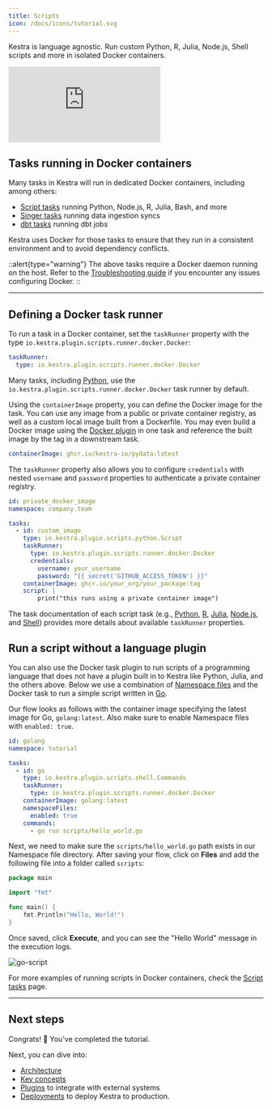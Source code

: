 ```yaml
---
title: Scripts
icon: /docs/icons/tutorial.svg
---
```


Kestra is language agnostic. Run custom Python, R, Julia, Node.js, Shell scripts and more in isolated Docker containers.

<div class="video-container">
  <iframe src="https://www.youtube.com/embed/147apT4xGfE?si=tFGrveCwDHnf4BPX" title="YouTube video player" frameborder="0" allow="accelerometer; autoplay; clipboard-write; encrypted-media; gyroscope; picture-in-picture; web-share" referrerpolicy="strict-origin-when-cross-origin" allowfullscreen></iframe>
</div>

## Tasks running in Docker containers

Many tasks in Kestra will run in dedicated Docker containers, including among others:
- [Script tasks](../04.workflow-components/01.tasks/02.scripts/index.md) running Python, Node.js, R, Julia, Bash, and more
- [Singer tasks](/plugins/plugin-singer) running data ingestion syncs
- [dbt tasks](/plugins/plugin-dbt) running dbt jobs

Kestra uses Docker for those tasks to ensure that they run in a consistent environment and to avoid dependency conflicts.

::alert{type="warning"}
The above tasks require a Docker daemon running on the host. Refer to the [Troubleshooting guide](../09.administrator-guide/16.troubleshooting.md) if you encounter any issues configuring Docker.
::

---

## Defining a Docker task runner

To run a task in a Docker container, set the `taskRunner` property with the type `io.kestra.plugin.scripts.runner.docker.Docker`:

```yaml
taskRunner:
  type: io.kestra.plugin.scripts.runner.docker.Docker
```

Many tasks, including [Python](/plugins/plugin-script-python/io.kestra.plugin.scripts.python.script), use the `io.kestra.plugin.scripts.runner.docker.Docker` task runner by default.

Using the `containerImage` property, you can define the Docker image for the task. You can use any image from a public or private container registry, as well as a custom local image built from a Dockerfile. You may even build a Docker image using the [Docker plugin](/plugins/plugin-docker) in one task and reference the built image by the tag in a downstream task.

```yaml
containerImage: ghcr.io/kestra-io/pydata:latest
```

The `taskRunner` property also allows you to configure `credentials` with nested `username` and `password` properties to authenticate a private container registry.

```yaml
id: private_docker_image
namespace: company.team

tasks:
  - id: custom_image
    type: io.kestra.plugin.scripts.python.Script
    taskRunner:
      type: io.kestra.plugin.scripts.runner.docker.Docker
      credentials:
        username: your_username
        password: "{{ secret('GITHUB_ACCESS_TOKEN') }}"
    containerImage: ghcr.io/your_org/your_package:tag
    script: |
        print("this runs using a private container image")
```

The task documentation of each script task (e.g., [Python](/plugins/plugin-script-python/io.kestra.plugin.scripts.python.script), [R](/plugins/plugin-script-r/io.kestra.plugin.scripts.r.script), [Julia](/plugins/plugin-script-julia/io.kestra.plugin.scripts.julia.script), [Node.js](/plugins/plugin-script-node/io.kestra.plugin.scripts.node.script), and [Shell](/plugins/plugin-script-shell/io.kestra.plugin.scripts.shell.script)) provides more details about available `taskRunner` properties.

## Run a script without a language plugin

You can also use the Docker task plugin to run scripts of a programming language that does not have a plugin built in to Kestra like Python, Julia, and the others above. Below we use a combination of [Namespace files](../05.concepts/02.namespace-files.md) and the Docker task to run a simple script written in [Go](https://go.dev/).

Our flow looks as follows with the container image specifying the latest image for Go, `golang:latest`. Also make sure to enable Namespace files with `enabled: true`.

```yaml
id: golang
namespace: tutorial

tasks:
  - id: go
    type: io.kestra.plugin.scripts.shell.Commands
    taskRunner:
      type: io.kestra.plugin.scripts.runner.docker.Docker
    containerImage: golang:latest
    namespaceFiles:
      enabled: true
    commands:
      - go run scripts/hello_world.go
```

Next, we need to make sure the `scripts/hello_world.go` path exists in our Namespace file directory. After saving your flow, click on **Files** and add the following file into a folder called `scripts`:

```go
package main

import "fmt"

func main() {
    fmt.Println("Hello, World!")
}
```

Once saved, click **Execute**, and you can see the "Hello World" message in the execution logs.

![go-script](/docs/tutorial/scripts/go-script.png)

For more examples of running scripts in Docker containers, check the [Script tasks](../04.workflow-components/01.tasks/02.scripts/index.md) page.

---

## Next steps

Congrats! :tada: You've completed the tutorial.

Next, you can dive into:
- [Architecture](../07.architecture/index.md)
- [Key concepts](../05.concepts/index.md)
- [Plugins](/plugins) to integrate with external systems
- [Deployments](../09.administrator-guide/index.md) to deploy Kestra to production.
